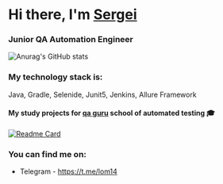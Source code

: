 <h1>Hi there, I'm <a href="(https://github.com/AlyonaEfros)" target="_blank">Sergei</a> 
<h3>Junior QA Automation Engineer</h3>

<!--
**SLomako/SLomako** is a ✨ _special_ ✨ repository because its `README.md` (this file) appears on your GitHub profile.
-->

![Anurag's GitHub stats](https://github-readme-stats.vercel.app/api?username=SLomako&show_icons=true&bg_color=00000000)

 ### My technology stack is:

Java, Gradle, Selenide, Junit5, Jenkins, Allure Framework
 
 #### My study projects for [qa guru](https://qa.guru/) school of automated testing  :mortar_board:
 
[![Readme Card](https://github-readme-stats.vercel.app/api/pin/?username=SLomako&repo=github-tester&theme=solarized-light)](https://github.com/Slomako/github-tester)

 
### You can find me on:

+  Telegram - https://t.me/lom14
